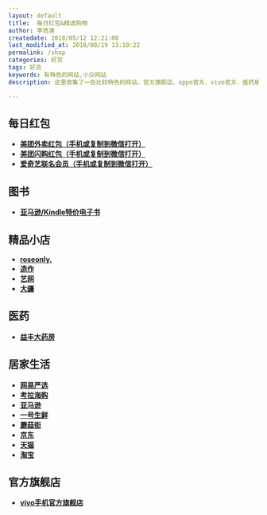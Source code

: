 ```yaml
---
layout: default
title:  每日红包&精选购物
author: 李佶澳
createdate: 2018/05/12 12:21:00
last_modified_at: 2018/08/19 13:19:22
permalink: /shop
categories: 好货
tags: 好货
keywords: 有特色的网站,小众网站
description: 这里收集了一些比较特色的网站，官方旗舰店、oppo官方、vivo官方、医药居家生活专卖。

---
```


<h2>每日红包</h2>

<ul>
<li><a target="_blank" style="font-weight:bold" href="https://c.duomai.com/track.php?k=WaqlGb9QWa1VmJ0ITMwETPklWYmEDM5kzM30DZp9VZ0l2cm02bj5ibhVHdpVWbukmRyUiRyUSQzUycwRHdo1Ddm42YvF&dm_fid=16055">美团外卖红包（手机或复制到微信打开）</a></li>
<li><a target="_blank" style="font-weight:bold" href="https://c.duomai.com/track.php?k=2Fmb9QWa1VmJ3ITMwETPklWYmADMyUzM30DZp9VZ0l2cmYiJt92Yu4WY1RXal1mLpZkMlYkMlE0MlMHc0RHa9QnJ&dm_fid=16052">美团闪购红包（手机或复制到微信打开）</a></li>
<li><a target="_blank" style="font-weight:bold" href="https://c.duomai.com/track.php?k=ukWepFXauAXa2ZkMlYkMlE0MlMHc0RHa9QnJ2Fmb9QWa1VmJ5UDN0ETPklWYmkDMyUzM30DZp9VZ0l2cmwWb0hmL4VGZulmRyUyclxWYzRnbp9maGJTJu9WauVnRyUSe0lmdpR3YhZkMlAVSWVDbtRHaGJTJt92Y&dm_fid=16055">爱奇艺联名会员（手机或复制到微信打开）</a></li>
</ul>

<h2>图书</h2>
<ul>
<li><a target="_blank" style="font-weight:bold;" href="https://www.amazon.cn/Kindle%E7%94%B5%E5%AD%90%E4%B9%A6/b/?ie=UTF8&node=116169071&ref_=nav_topnav_giftcert&tag=znrio-23">亚马逊/Kindle特价电子书</a></li>
</ul>

<h2>精品小店</h2>
<ul>
<li><a target="_blank" style="font-weight:bold;" href="https://c.duomai.com/track.php?k=ibj9WYppWas1DZpVXZmMDMxITPklWYmAjMzUjMy0DZp9VZ0l2cmYiJuNmLt92YukHbu9WZz9mcuc3d3ZkMlYkMlE0MlAHd0hWP0Z">roseonly.</a></li>
<li><a target="_blank" style="font-weight:bold;" href="https://c.duomai.com/track.php?k=lAHd0hWP0Zibj9WYppWas1DZpVXZmQDOzMTPklWYmAjMzUjMy0DZp9VZ0l2cmYiJpFWbvVHZfB3ckR0Ml02byZmeGNTJGJTJt92Yu8Wd69WY6ZkMlYkMlE0M">造作</a></li>
<li><a target="_blank" style="font-weight:bold;" href="https://c.duomai.com/track.php?k=m0DZpVXZmITO5MTPklWYmAjMzUjMy0DZp9VZ0l2cm02bj5CdyF2d55yd3dnRyUiRyUSQzUycwRHdo1Dd" >艺网</a></li>
<li><a target="_blank" style="font-weight:bold;" href="http://click.dji.com/AIxnZwK6V7mHitF4Mik?pm=custom">大疆</a></li>
</ul>


<h2>医药</h2>
<ul>
<li><a target="_blank" style="font-weight:bold;" href="https://p.gouwuke.com/0Rdyy">益丰大药房</a></li>
</ul>

<h2>居家生活</h2>
<ul>
<li><a target="_blank" style="font-weight:bold;" href="https://c.duomai.com/track.php?k=WYppWas1DZpVXZmcDOwMTPklWYmAjMzUjMy0DZp9VZ0l2cmYiRyUSbvNmLzYTMuU3b5ZkMlYkMlE0MlAHd0hWP0Zibj9">网易严选</a></li>
<li><a target="_blank" style="font-weight:bold;" href="https://c.duomai.com/track.php?k=j9WYppWas1DZpVXZmczM3ETPklWYmAjMzUjMy0DZp9VZ0l2cmYiJGJTJt92YuEGbvF2auc3d3ZkMlYkMlE0MlAHd0hWP0Zib">考拉海购</a></li>
<li><a target="_blank" style="font-weight:bold;" href="https://www.amazon.cn?tag=znrio-23">亚马逊</a></li>
<li><a target="_blank" style="font-weight:bold;" href="https://c.duomai.com/track.php?k=2YvFWaqlGb9QWa1VmJ4UTPklWYmIDO0QjMy0DZp9VZ0l2cmYiJGJTJt92YuQGa55yd3dnRyUiRyUSQzUycwRHdo1Ddm4">一号生鲜</a></li>
<li><a target="_blank" style="font-weight:bold;" href="https://c.duomai.com/track.php?k=uN2bhlmapxWPklWdlZSMyYTPklWYmAjMzUjMy0DZp9VZ0l2cmYiRyUSbvNmLllma1d2bt5yd3dnRyUiRyUSQzUCc0RHa9QnJ">蘑菇街</a></li>
<li><a target="_blank" style="font-weight:bold;" href="https://c.duomai.com/track.php?site_id=224482&lid=4193&aid=61&euid=lijiaocn&t=http%3A%2F%2Fwww.360buy.com%2F">京东</a></li>
<li><a target="_blank" style="font-weight:bold;" href="https://www.tmall.com/" isconvert="1">天猫</a></li>
<li><a target="_blank" style="font-weight:bold;" href="https://www.taobao.com/" isconvert="1">淘宝</a></li>
</ul>

<h2>官方旗舰店</h2>
<ul>
<li><a target="_blank" style="font-weight:bold" href="https://s.click.taobao.com/t?e=m%3D2%26s%3DDjrBveWbImYcQipKwQzePDAVflQIoZepK7Vc7tFgwiFRAdhuF14FMU8YCzk6XsBk8sviUM61dt3b6m8RPJaT9jpnKcWWAMs1Xga9diXO5NYGp2fMraklkP4vew88RODOcSpj5qSCmbA%3D">vivo手机官方旗舰店</a></li>
</ul>


